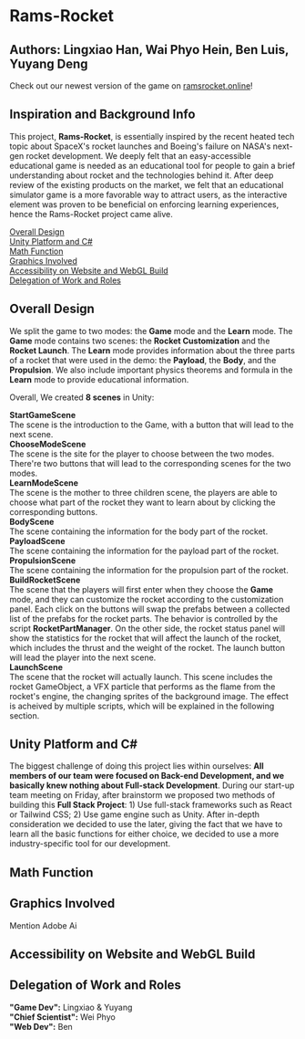 # Rams-Rocket
## Authors: Lingxiao Han, Wai Phyo Hein, Ben Luis, Yuyang Deng
Check out our newest version of the game on <ins>ramsrocket.online</ins>!

## Inspiration and Background Info
This project, **Rams-Rocket**, is essentially inspired by the recent heated tech topic about SpaceX's rocket launches and Boeing's failure on NASA's next-gen rocket development. We deeply felt that an easy-accessible educational game is needed as an educational tool for people to gain a brief understanding about rocket and the technologies behind it. After deep review of the existing products on the market, we felt that an educational simulator game is a more favorable way to attract users, as the interactive element was proven to be beneficial on enforcing learning experiences, hence the Rams-Rocket project came alive.   

[Overall Design](#overall-design)  
[Unity Platform and C#](#unity-platform-and-c)    
[Math Function](#math-function)  
[Graphics Involved](#graphics-involved)  
[Accessibility on Website and WebGL Build](#accessibility-on-website-and-webgl-build)  
[Delegation of Work and Roles](#delegation-of-work-and-roles)  


## Overall Design
We split the game to two modes: the **Game** mode and the **Learn** mode. The **Game** mode contains two scenes: the **Rocket Customization** and the **Rocket Launch**. The **Learn** mode provides information about the three parts of a rocket that were used in the demo: the **Payload**, the **Body**, and the **Propulsion**. We also include important physics theorems and formula in the **Learn** mode to provide educational information. 

Overall, We created **8 scenes** in Unity:

**StartGameScene**  
The scene is the introduction to the Game, with a button that will lead to the next scene.    
**ChooseModeScene**   
The scene is the site for the player to choose between the two modes. There're two buttons that will lead to the corresponding scenes for the two modes.    
**LearnModeScene**  
The scene is the mother to three children scene, the players are able to choose what part of the rocket they want to learn about by clicking the corresponding buttons.  
**BodyScene**  
The scene containing the information for the body part of the rocket.  
**PayloadScene**  
The scene containing the information for the payload part of the rocket.  
**PropulsionScene**  
The scene containing the information for the propulsion part of the rocket.  
**BuildRocketScene**  
The scene that the players will first enter when they choose the **Game** mode, and they can customize the rocket according to the customization panel. Each click on the buttons will swap the prefabs between a collected list of the prefabs for the rocket parts. The behavior is controlled by the script **RocketPartManager**. On the other side, the rocket status panel will show the statistics for the rocket that will affect the launch of the rocket, which includes the thrust and the weight of the rocket. The launch button will lead the player into the next scene.   
**LaunchScene**   
The scene that the rocket will actually launch. This scene includes the rocket GameObject, a VFX particle that performs as the flame from the rocket's engine, the changing sprites of the background image. The effect is acheived by multiple scripts, which will be explained in the following section. 

## Unity Platform and C#
The biggest challenge of doing this project lies within ourselves: **All members of our team were focused on Back-end Development, and we basically knew nothing about Full-stack Development**. During our start-up team meeting on Friday, after brainstorm we proposed two methods of building this **Full Stack Project**: 1) Use full-stack frameworks such as React or Tailwind CSS; 2) Use game engine such as Unity. After in-depth consideration we decided to use the later, giving the fact that we have to learn all the basic functions for either choice, we decided to use a more industry-specific tool for our development. 

## Math Function

## Graphics Involved
Mention Adobe Ai

## Accessibility on Website and WebGL Build

## Delegation of Work and Roles
**"Game Dev":** Lingxiao & Yuyang  
**"Chief Scientist":** Wei Phyo  
**"Web Dev":** Ben  

